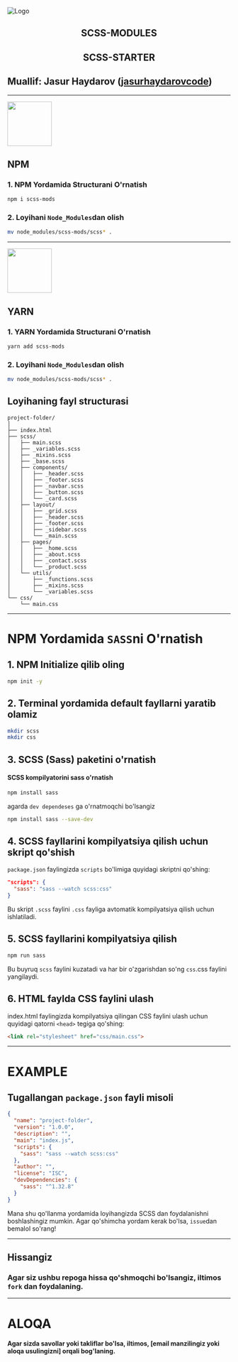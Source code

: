 ![Logo](https://candokendo.wordpress.com/wp-content/uploads/2020/08/sass.jpeg?w=792)



<div align="center">

## SCSS-MODULES
## SCSS-STARTER
</div>

## Muallif: Jasur Haydarov ([jasurhaydarovcode](https://github.com/jasurhaydarovcode))

---

<img src="https://cdn.iconscout.com/icon/free/png-256/free-npm-3-1175132.png?f=webp&w=256" width="100">


## NPM

### 1. NPM Yordamida Structurani O'rnatish
```bash
npm i scss-mods
```

### 2. Loyihani `Node_Modules`dan olish
```bash
mv node_modules/scss-mods/scss* .
```

---

<img src="https://seeklogo.com/images/Y/yarn-logo-F5E7A65FA2-seeklogo.com.png" width="100">

## YARN

### 1. YARN Yordamida Structurani O'rnatish
```bash
yarn add scss-mods
```

### 2. Loyihani `Node_Modules`dan olish
```bash
mv node_modules/scss-mods/scss* .
```

## Loyihaning fayl structurasi
```paintext
project-folder/
│
├── index.html
├── scss/
│   ├── main.scss
│   ├── _variables.scss
│   ├── _mixins.scss
│   ├── _base.scss
│   ├── components/
│   │   ├── _header.scss
│   │   ├── _footer.scss
│   │   ├── _navbar.scss
│   │   ├── _button.scss
│   │   └── _card.scss
│   ├── layout/
│   │   ├── _grid.scss
│   │   ├── _header.scss
│   │   ├── _footer.scss
│   │   ├── _sidebar.scss
│   │   └── _main.scss
│   ├── pages/
│   │   ├── _home.scss
│   │   ├── _about.scss
│   │   ├── _contact.scss
│   │   └── _product.scss
│   └── utils/
│       ├── _functions.scss
│       ├── _mixins.scss
│       └── _variables.scss
└── css/
    └── main.css
```

---

# NPM Yordamida `SASS`ni O'rnatish
## 1. NPM Initialize qilib oling
```bash
npm init -y
```
## 2. Terminal yordamida default fayllarni yaratib olamiz
```bash
mkdir scss
mkdir css
```

## 3. SCSS (Sass) paketini o'rnatish
#### SCSS kompilyatorini sass o'rnatish
```bash
npm install sass
```

agarda `dev dependeses` ga o'rnatmoqchi bo'lsangiz

```bash
npm install sass --save-dev
```


## 4. SCSS fayllarini kompilyatsiya qilish uchun skript qo'shish
`package.json` faylingizda `scripts` bo'limiga quyidagi skriptni qo'shing:

```json
"scripts": {
  "sass": "sass --watch scss:css"
}
```
Bu skript `.scss` faylini `.css` fayliga avtomatik kompilyatsiya qilish uchun ishlatiladi.

## 5. SCSS fayllarini kompilyatsiya qilish
```bash
npm run sass
```

Bu buyruq `scss` faylini kuzatadi va har bir o'zgarishdan so'ng `css`.css faylini yangilaydi.

## 6. HTML faylda CSS faylini ulash
index.html faylingizda kompilyatsiya qilingan CSS faylini ulash uchun quyidagi qatorni `<head>` tegiga qo'shing:
```html
<link rel="stylesheet" href="css/main.css">
```
---

# EXAMPLE 

## Tugallangan `package.json` fayli misoli

```json
{
  "name": "project-folder",
  "version": "1.0.0",
  "description": "",
  "main": "index.js",
  "scripts": {
    "sass": "sass --watch scss:css"
  },
  "author": "",
  "license": "ISC",
  "devDependencies": {
    "sass": "^1.32.8"
  }
}
```

Mana shu qo'llanma yordamida loyihangizda SCSS dan foydalanishni boshlashingiz mumkin. Agar qo'shimcha yordam kerak bo'lsa, `issue`dan bemalol so'rang!

---

## Hissangiz
### Agar siz ushbu repoga hissa qo'shmoqchi bo'lsangiz, iltimos `fork` dan foydalaning.

---

# ALOQA
#### Agar sizda savollar yoki takliflar bo'lsa, iltimos, [email manzilingiz yoki aloqa usulingizni] orqali bog'laning.
